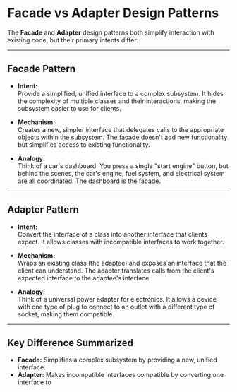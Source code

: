 # Facade vs Adapter Design Patterns

The **Facade** and **Adapter** design patterns both simplify interaction with existing code, but their primary intents differ:

---

## Facade Pattern

- **Intent:**  
  Provide a simplified, unified interface to a complex subsystem. It hides the complexity of multiple classes and their interactions, making the subsystem easier to use for clients.

- **Mechanism:**  
  Creates a new, simpler interface that delegates calls to the appropriate objects within the subsystem. The facade doesn't add new functionality but simplifies access to existing functionality.

- **Analogy:**  
  Think of a car's dashboard. You press a single "start engine" button, but behind the scenes, the car's engine, fuel system, and electrical system are all coordinated. The dashboard is the facade.

---

## Adapter Pattern

- **Intent:**  
  Convert the interface of a class into another interface that clients expect. It allows classes with incompatible interfaces to work together.

- **Mechanism:**  
  Wraps an existing class (the adaptee) and exposes an interface that the client can understand. The adapter translates calls from the client's expected interface to the adaptee's interface.

- **Analogy:**  
  Think of a universal power adapter for electronics. It allows a device with one type of plug to connect to an outlet with a different type of socket, making them compatible.

---

## Key Difference Summarized

- **Facade:** Simplifies a complex subsystem by providing a new, unified interface.
- **Adapter:** Makes incompatible interfaces compatible by converting one interface to
